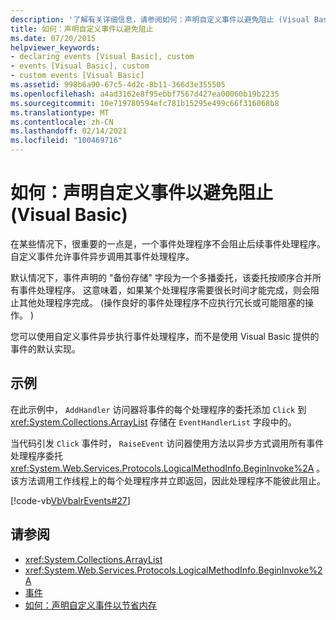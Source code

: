 ```yaml
---
description: '了解有关详细信息，请参阅如何：声明自定义事件以避免阻止 (Visual Basic) '
title: 如何：声明自定义事件以避免阻止
ms.date: 07/20/2015
helpviewer_keywords:
- declaring events [Visual Basic], custom
- events [Visual Basic], custom
- custom events [Visual Basic]
ms.assetid: 998b6a90-67c5-4d2c-8b11-366d3e355505
ms.openlocfilehash: a4ad3162e8f95ebbf7567d427ea00060b19b2235
ms.sourcegitcommit: 10e719780594efc781b15295e499c66f316068b8
ms.translationtype: MT
ms.contentlocale: zh-CN
ms.lasthandoff: 02/14/2021
ms.locfileid: "100469716"
---
```

# <a name="how-to-declare-custom-events-to-avoid-blocking-visual-basic"></a>如何：声明自定义事件以避免阻止 (Visual Basic)

在某些情况下，很重要的一点是，一个事件处理程序不会阻止后续事件处理程序。 自定义事件允许事件异步调用其事件处理程序。  
  
 默认情况下，事件声明的 "备份存储" 字段为一个多播委托，该委托按顺序合并所有事件处理程序。 这意味着，如果某个处理程序需要很长时间才能完成，则会阻止其他处理程序完成。  (操作良好的事件处理程序不应执行冗长或可能阻塞的操作。 )   
  
 您可以使用自定义事件异步执行事件处理程序，而不是使用 Visual Basic 提供的事件的默认实现。  
  
## <a name="example"></a>示例  

 在此示例中， `AddHandler` 访问器将事件的每个处理程序的委托添加 `Click` 到 <xref:System.Collections.ArrayList> 存储在 `EventHandlerList` 字段中的。  
  
 当代码引发 `Click` 事件时， `RaiseEvent` 访问器使用方法以异步方式调用所有事件处理程序委托 <xref:System.Web.Services.Protocols.LogicalMethodInfo.BeginInvoke%2A> 。 该方法调用工作线程上的每个处理程序并立即返回，因此处理程序不能彼此阻止。  
  
 [!code-vb[VbVbalrEvents#27](~/samples/snippets/visualbasic/VS_Snippets_VBCSharp/VbVbalrEvents/VB/Class1.vb#27)]  
  
## <a name="see-also"></a>请参阅

- <xref:System.Collections.ArrayList>
- <xref:System.Web.Services.Protocols.LogicalMethodInfo.BeginInvoke%2A>
- [事件](index.md)
- [如何：声明自定义事件以节省内存](how-to-declare-custom-events-to-conserve-memory.md)
